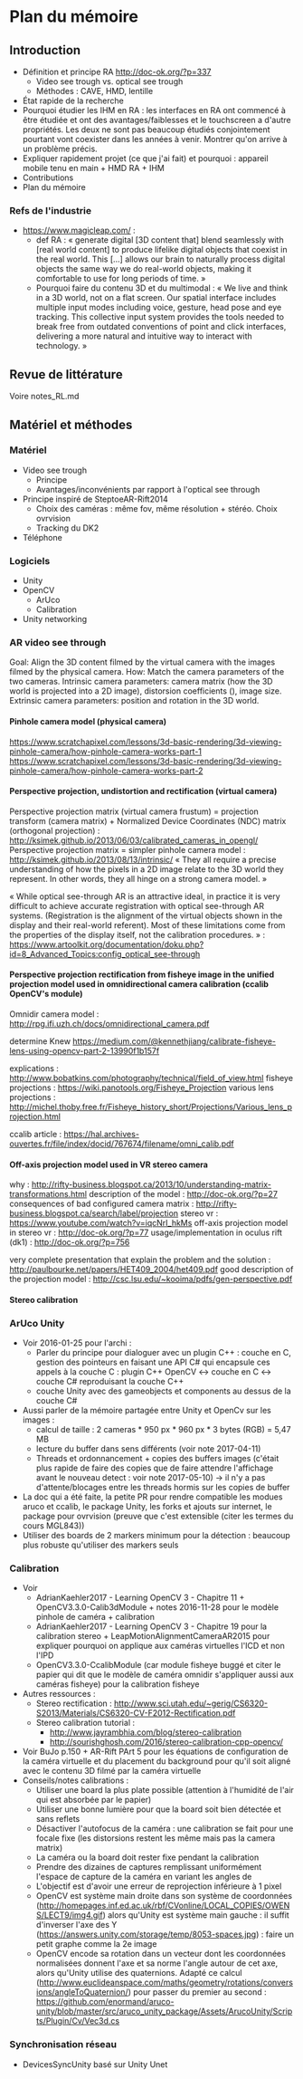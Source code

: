 # Plan du mémoire

## Introduction

- Définition et principe RA http://doc-ok.org/?p=337
  - Video see trough vs. optical see trough
  - Méthodes : CAVE, HMD, lentille
- État rapide de la recherche
- Pourquoi étudier les IHM en RA : les interfaces en RA ont commencé à être étudiée et ont des avantages/faiblesses et le touchscreen a d'autre propriétés. Les deux ne sont pas beaucoup étudiés conjointement pourtant vont coexister dans les années à venir. Montrer qu'on arrive à un problème précis.
- Expliquer rapidement projet (ce que j'ai fait) et pourquoi : appareil mobile tenu en main + HMD RA + IHM
- Contributions
- Plan du mémoire

### Refs de l'industrie

- https://www.magicleap.com/ :
  - def RA : « generate digital [3D content that] blend seamlessly with [real world content] to produce lifelike digital objects that coexist in the real world. This [...] allows our brain to naturally process digital objects the same way we do real-world objects, making it comfortable to use for long periods of time. »
  - Pourquoi faire du contenu 3D et du multimodal : « We live and think in a 3D world, not on a flat screen. Our spatial interface includes multiple input modes including voice, gesture, head pose and eye tracking. This collective input system provides the tools needed to break free from outdated conventions of point and click interfaces, delivering a more natural and intuitive way to interact with technology. »

## Revue de littérature

Voire notes_RL.md

## Matériel et méthodes

### Matériel

- Video see trough
    - Principe
    - Avantages/inconvénients par rapport à l'optical see through
- Principe inspiré de SteptoeAR-Rift2014
    - Choix des caméras : même fov, même résolution + stéréo. Choix ovrvision
    - Tracking du DK2
- Téléphone

### Logiciels

- Unity
- OpenCV
    - ArUco
    - Calibration
- Unity networking

### AR video see through

Goal: Align the 3D content filmed by the virtual camera with the images filmed by the physical camera.
How: Match the camera parameters of the two cameras. Intrinsic camera parameters: camera matrix (how the 3D world is projected into a 2D image), distorsion coefficients (), image size. Extrinsic camera parameters: position and rotation in the 3D world.

#### Pinhole camera model (physical camera)

https://www.scratchapixel.com/lessons/3d-basic-rendering/3d-viewing-pinhole-camera/how-pinhole-camera-works-part-1
https://www.scratchapixel.com/lessons/3d-basic-rendering/3d-viewing-pinhole-camera/how-pinhole-camera-works-part-2

#### Perspective projection, undistortion and rectification (virtual camera)

Perspective projection matrix (virtual camera frustum) = projection transform (camera matrix) + Normalized Device Coordinates (NDC) matrix (orthogonal projection) : http://ksimek.github.io/2013/06/03/calibrated_cameras_in_opengl/
Perspective projection matrix = simpler pinhole camera model : http://ksimek.github.io/2013/08/13/intrinsic/
« They all require a precise understanding of how the pixels in a 2D image relate to the 3D world they represent. In other words, they all hinge on a strong camera model. »

« While optical see-through AR is an attractive ideal, in practice it is very difficult to achieve accurate registration with optical see-through AR systems. (Registration is the alignment of the virtual objects shown in the display and their real-world referent). Most of these limitations come from the properties of the display itself, not the calibration procedures. » : https://www.artoolkit.org/documentation/doku.php?id=8_Advanced_Topics:config_optical_see-through

#### Perspective projection rectification from fisheye image in the unified projection model used in omnidirectional camera calibration (ccalib OpenCV's module)

Omnidir camera model : http://rpg.ifi.uzh.ch/docs/omnidirectional_camera.pdf

determine Knew https://medium.com/@kennethjiang/calibrate-fisheye-lens-using-opencv-part-2-13990f1b157f

explications : http://www.bobatkins.com/photography/technical/field_of_view.html
fisheye projections : https://wiki.panotools.org/Fisheye_Projection
various lens projections : http://michel.thoby.free.fr/Fisheye_history_short/Projections/Various_lens_projection.html

ccalib article : https://hal.archives-ouvertes.fr/file/index/docid/767674/filename/omni_calib.pdf

#### Off-axis projection model used in VR stereo camera

why : http://rifty-business.blogspot.ca/2013/10/understanding-matrix-transformations.html
description of the model : http://doc-ok.org/?p=27
consequences of bad configured camera matrix : http://rifty-business.blogspot.ca/search/label/projection
stereo vr : https://www.youtube.com/watch?v=iqcNrI_hkMs
off-axis projection model in stereo vr : http://doc-ok.org/?p=77
usage/implementation in oculus rift (dk1) : http://doc-ok.org/?p=756

very complete presentation that explain the problem and the solution : http://paulbourke.net/papers/HET409_2004/het409.pdf
good description of the projection model : http://csc.lsu.edu/~kooima/pdfs/gen-perspective.pdf

#### Stereo calibration

### ArUco Unity

- Voir 2016-01-25 pour l'archi :
    - Parler du principe pour dialoguer avec un plugin C++ : couche en C, gestion des pointeurs en faisant une API C# qui encapsule ces appels à la couche C : plugin C++ OpenCV <-> couche en C <-> couche C# reproduisant la couche C++ 
    - couche Unity avec des gameobjects et components au dessus de la couche C#
- Aussi parler de la mémoire partagée entre Unity et OpenCv sur les images :
    - calcul de taille : 2 cameras * 950 px * 960 px * 3 bytes (RGB) = 5,47 MB
    - lecture du buffer dans sens différents (voir note 2017-04-11)
    - Threads et ordonnancement + copies des buffers images (c'était plus rapide de faire des copies que de faire attendre l'affichage avant le nouveau detect : voir note 2017-05-10) -> il n'y a pas d'attente/blocages entre les threads hormis sur les copies de buffer
- La doc qui a été faite, la petite PR pour rendre compatible les modues aruco et ccalib, le package Unity, les forks et ajouts sur internet, le package pour ovrvision (preuve que c'est extensible (citer les termes du cours MGL843))
- Utiliser des boards de 2 markers minimum pour la détection : beaucoup plus robuste qu'utiliser des markers seuls

### Calibration

- Voir  
    - AdrianKaehler2017 - Learning OpenCV 3 - Chapitre 11 + OpenCV3.3.0-Calib3dModule + notes 2016-11-28 pour le modèle pinhole de caméra + calibration
    - AdrianKaehler2017 - Learning OpenCV 3 - Chapitre 19 pour la calibration stereo + LeapMotionAlignmentCameraAR2015 pour expliquer pourquoi on applique aux caméras virtuelles l'ICD et non l'IPD
    - OpenCV3.3.0-CcalibModule (car module fisheye buggé et citer le papier qui dit que le modèle de caméra omnidir s'appliquer aussi aux caméras fisheye) pour la calibration fisheye
- Autres ressources :
    - Stereo rectification : http://www.sci.utah.edu/~gerig/CS6320-S2013/Materials/CS6320-CV-F2012-Rectification.pdf
    - Stereo calibration tutorial :
        - http://www.jayrambhia.com/blog/stereo-calibration
        - http://sourishghosh.com/2016/stereo-calibration-cpp-opencv/
- Voir BuJo p.150 + AR-Rift PArt 5 pour les équations de configuration de la caméra virtuelle et du placement du background pour qu'il soit aligné avec le contenu 3D filmé par la caméra virtuelle
- Conseils/notes calibrations :
    - Utiliser une board la plus plate possible (attention à l'humidité de l'air qui est absorbée par le papier)
    - Utiliser une bonne lumière pour que la board soit bien détectée et sans reflets
    - Désactiver l'autofocus de la caméra : une calibration se fait pour une focale fixe (les distorsions restent les même mais pas la camera matrix)
    - La caméra ou la board doit rester fixe pendant la calibration
    - Prendre des dizaines de captures remplissant uniformément l'espace de capture de la caméra en variant les angles de 
    - L'objectif est d'avoir une erreur de reprojection inférieure à 1 pixel
    - OpenCV est système main droite dans son système de coordonnées (http://homepages.inf.ed.ac.uk/rbf/CVonline/LOCAL_COPIES/OWENS/LECT9/img4.gif) alors qu'Unity est système main gauche : il suffit d'inverser l'axe des Y (https://answers.unity.com/storage/temp/8053-spaces.jpg) : faire un petit graphe comme la 2e image
    - OpenCV encode sa rotation dans un vecteur dont les coordonnées normalisées donnent l'axe et sa norme l'angle autour de cet axe, alors qu'Unity utilise des quaternions. Adapté ce calcul (http://www.euclideanspace.com/maths/geometry/rotations/conversions/angleToQuaternion/) pour passer du premier au second : https://github.com/enormand/aruco-unity/blob/master/src/aruco_unity_package/Assets/ArucoUnity/Scripts/Plugin/Cv/Vec3d.cs

### Synchronisation réseau

- DevicesSyncUnity basé sur Unity Unet